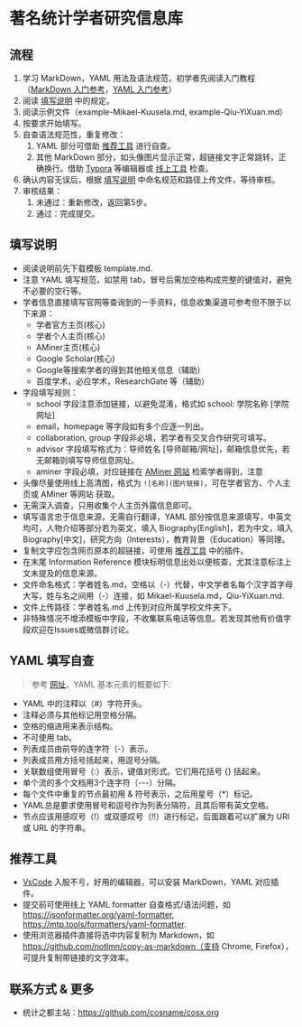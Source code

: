 # 著名统计学者研究信息库


## 流程

1. 学习 MarkDown，YAML 用法及语法规范，初学者先阅读入门教程（[MarkDown 入门参考](https://www.runoob.com/markdown/md-tutorial.html)，[YAML 入门参考](https://www.runoob.com/w3cnote/yaml-intro.html)）
2. 阅读 [填写说明](#填写说明) 中的规定。
3. 阅读示例文件（example-Mikael-Kuusela.md, example-Qiu-YiXuan.md）
4. 按要求开始填写。
5. 自查语法规范性，重复修改：
    1. YAML 部分可借助 [推荐工具](#推荐工具) 进行自查。
    2. 其他 MarkDown 部分，如头像图片显示正常，超链接文字正常跳转，正确换行。借助 [Typora](https://typora.io/) 等编辑器或 [线上工具](https://md.mzr.me/) 检查。
6. 确认内容无误后，根据 [填写说明](#填写说明) 中命名规范和路径上传文件，等待审核。
7. 审核结果：
    1. 未通过：重新修改，返回第5步。
    2. 通过：完成提交。



## 填写说明

- 阅读说明前先下载模板 template.md.
- 注意 YAML 填写规范，如禁用 tab，冒号后需加空格构成完整的键值对，避免不必要的空行等。
- 学者信息直接填写官网等查询到的一手资料，信息收集渠道可参考但不限于以下来源：
    - 学者官方主页(核心)
    - 学者个人主页(核心)
    - AMiner主页(核心)
    - Google Scholar(核心)
    - Google等搜索学者的得到其他相关信息（辅助）
    - 百度学术，必应学术，ResearchGate 等（辅助）
- 字段填写规则：
    - school 字段注意添加链接，以避免混淆，格式如 school: 学院名称 [学院网址]
    - email，homepage 等字段如有多个应逐一列出。
    - collaboration, group 字段非必填，若学者有交叉合作研究可填写。
    - advisor 字段填写格式为：导师姓名 [导师邮箱/网址]，邮箱信息优先，若无邮箱则填写导师信息网址。
    - aminer 字段必填，对应链接在 [AMiner 网站](https://www.aminer.org/) 检索学者得到，注意
- 头像尽量使用线上高清图，格式为 `![名称](图片链接)`，可在学者官方、个人主页或 AMiner 等网站 获取。
- 无需深入调查，只用收集个人主页外露信息即可。
- 填写语言忠于信息来源，无需自行翻译，YAML 部分按信息来源填写，中英文均可，人物介绍等部分若为英文，填入 Biography[English]，若为中文，填入 Biography[中文]，研究方向（Interests），教育背景（Education）等同理。
- 复制文字应包含网页原本的超链接，可使用 [推荐工具](#推荐工具) 中的插件。
- 在末尾 Information Reference 模块标明信息出处以便核查，尤其注意标注上文未提及的信息来源。
- 文件命名格式：学者姓名.md，空格以（-）代替，中文学者名每个汉字首字母大写，姓与名之间用（-）连接，如 Mikael-Kuusela.md，Qiu-YiXuan.md.
- 文件上传路径：学者姓名.md 上传到对应所属学校文件夹下。
- 非特殊情况不增添模板中字段，不收集联系电话等信息。若发现其他有价值字段欢迎在Issues或微信群讨论。



## YAML 填写自查

> 参考 [网址](https://www.tutorialspoint.com/yaml/yaml_basics.htm)，YAML 基本元素的概要如下:

- YAML 中的注释以（#）字符开头。
- 注释必须与其他标记用空格分隔。
- 空格的缩进用来表示结构。
- 不可使用 tab。
- 列表成员由前导的连字符（-）表示。
- 列表成员用方括号括起来，用逗号分隔。
- 关联数组使用冒号（:）表示，键值对形式。它们用花括号 {} 括起来。
- 单个流的多个文档用3个连字符（---）分隔。
- 每个文件中重复的节点最初用 & 符号表示，之后用星号（*）标记。
- YAML总是要求使用冒号和逗号作为列表分隔符，且其后带有英文空格。
- 节点应该用感叹号（!）或双感叹号（!!）进行标记，后面跟着可以扩展为 URI 或 URL 的字符串。



##  推荐工具

- [VsCode](https://code.visualstudio.com/) 入股不亏，好用的编辑器，可以安装 MarkDown，YAML 对应插件。
- 提交前可使用线上 YAML formatter 自查格式/语法问题，如 https://jsonformatter.org/yaml-formatter, https://mtp.tools/formatters/yaml-formatter.
- 使用浏览器插件直接将选中内容复制为 Markdown，如 https://github.com/notlmn/copy-as-markdown（支持 Chrome, Firefox），可提升复制带链接的文字效率。



## 联系方式 & 更多

- 统计之都主站：https://github.com/cosname/cosx.org

